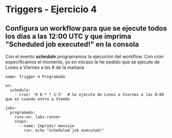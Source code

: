 # Triggers - Ejercicio 4

## Configura un workflow para que se ejecute todos los días a las 12:00 UTC y que imprima "Scheduled job executed!" en la consola

Con el evento ***schedule*** programamos la ejecución del workflow. Con *cron* especificamos el momento, yo en micaso le he pedido que se ejecute de Lunes a Viernes a las 8 de la mañana

```
name: Trigger 4 Programado

on:
  schedule:
    - cron: '0 8 * * 1-5'  # Se ejecuta de Lunes a Viernes a las 8:00 que es cuando entro a Stemdo

jobs:
  programado:
    runs-on: labs-runner
    steps:
      - name: Imprimir mensaje
        run: echo "Scheduled job executed!"

```